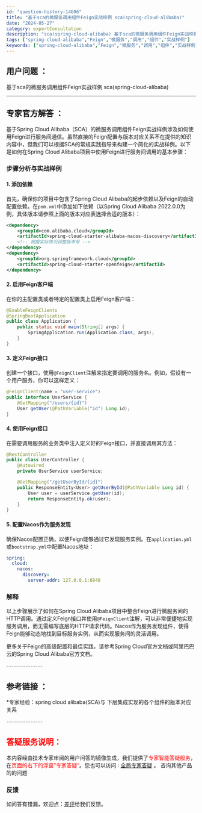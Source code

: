 ```yaml
---
id: "question-history-14606"
title: "基于sca的微服务调用组件Feign实战样例 sca(spring-cloud-alibaba)"
date: "2024-05-27"
category: expertConsultation
description: "sca(spring-cloud-alibaba) 基于sca的微服务调用组件Feign实战样例"
tags: ["spring-cloud-alibaba","Feign","微服务","调用","组件","实战样例"]
keywords: ["spring-cloud-alibaba","Feign","微服务","调用","组件","实战样例"]
---
```


## 用户问题 ： 
 基于sca的微服务调用组件Feign实战样例 sca(spring-cloud-alibaba) 

---------------
## 专家官方解答 ：

基于Spring Cloud Alibaba（SCA）的微服务调用组件Feign实战样例涉及如何使用Feign进行服务间通信。虽然直接的Feign配置与版本对应关系不在提供的知识内容中，但我们可以根据SCA的常规实践指导来构建一个简化的实战样例。以下是如何在Spring Cloud Alibaba项目中使用Feign进行服务间调用的基本步骤：

### 步骤分析与实战样例

#### 1. 添加依赖
首先，确保你的项目中包含了Spring Cloud Alibaba的起步依赖以及Feign的自动配置依赖。在`pom.xml`中添加如下依赖（以Spring Cloud Alibaba 2022.0.0为例，具体版本请参照上面的版本对应表选择合适的版本）：

```xml
<dependency>
    <groupId>com.alibaba.cloud</groupId>
    <artifactId>spring-cloud-starter-alibaba-nacos-discovery</artifactId>
    <!-- 根据实际情况调整版本号 -->
</dependency>
<dependency>
    <groupId>org.springframework.cloud</groupId>
    <artifactId>spring-cloud-starter-openfeign</artifactId>
</dependency>
```

#### 2. 启用Feign客户端
在你的主配置类或者特定的配置类上启用Feign客户端：

```java
@EnableFeignClients
@SpringBootApplication
public class Application {
    public static void main(String[] args) {
        SpringApplication.run(Application.class, args);
    }
}
```

#### 3. 定义Feign接口
创建一个接口，使用`@FeignClient`注解来指定要调用的服务名。例如，假设有一个用户服务，你可以这样定义：

```java
@FeignClient(name = "user-service")
public interface UserService {
    @GetMapping("/users/{id}")
    User getUser(@PathVariable("id") Long id);
}
```

#### 4. 使用Feign接口
在需要调用服务的业务类中注入定义好的Feign接口，并直接调用其方法：

```java
@RestController
public class UserController {
    @Autowired
    private UserService userService;

    @GetMapping("/getUserById/{id}")
    public ResponseEntity<User> getUserById(@PathVariable Long id) {
        User user = userService.getUser(id);
        return ResponseEntity.ok(user);
    }
}
```

#### 5. 配置Nacos作为服务发现
确保Nacos配置正确，以便Feign能够通过它发现服务实例。在`application.yml`或`bootstrap.yml`中配置Nacos地址：

```yaml
spring:
  cloud:
    nacos:
      discovery:
        server-addr: 127.0.0.1:8848
```

### 解释
以上步骤展示了如何在Spring Cloud Alibaba项目中整合Feign进行微服务间的HTTP调用。通过定义Feign接口并使用`@FeignClient`注解，可以非常便捷地实现服务调用，而无需编写底层的HTTP请求代码。Nacos作为服务发现组件，使得Feign能够动态地找到目标服务实例，从而实现服务间的灵活调用。

更多关于Feign的高级配置和最佳实践，请参考Spring Cloud官方文档或阿里巴巴云的Spring Cloud Alibaba官方文档。


<font color="#949494">---------------</font> 


## 参考链接 ：

*专家经验：spring cloud alibaba(SCA)与 下层集成实现的各个组件的版本对应关系 


 <font color="#949494">---------------</font> 
 


## <font color="#FF0000">答疑服务说明：</font> 

本内容经由技术专家审阅的用户问答的镜像生成，我们提供了<font color="#FF0000">专家智能答疑服务</font>，在<font color="#FF0000">页面的右下的浮窗”专家答疑“</font>。您也可以访问 : [全局专家答疑](https://opensource.alibaba.com/chatBot) 。 咨询其他产品的的问题

### 反馈
如问答有错漏，欢迎点：[差评](https://ai.nacos.io/user/feedbackByEnhancerGradePOJOID?enhancerGradePOJOId=14614)给我们反馈。
